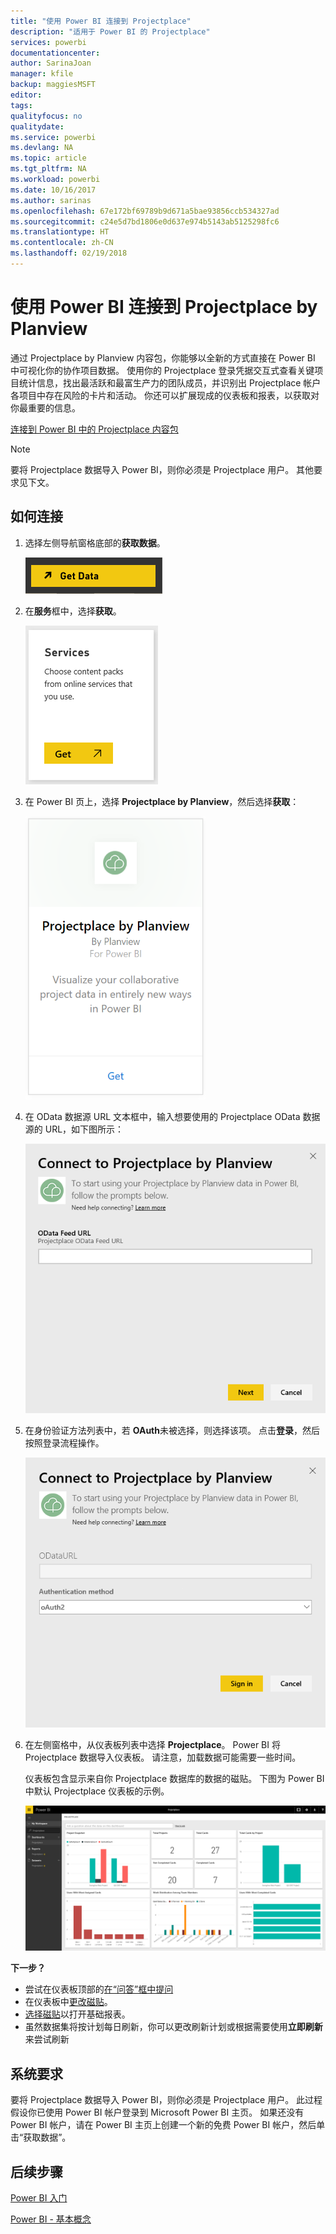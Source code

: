 ```yaml
---
title: "使用 Power BI 连接到 Projectplace"
description: "适用于 Power BI 的 Projectplace"
services: powerbi
documentationcenter: 
author: SarinaJoan
manager: kfile
backup: maggiesMSFT
editor: 
tags: 
qualityfocus: no
qualitydate: 
ms.service: powerbi
ms.devlang: NA
ms.topic: article
ms.tgt_pltfrm: NA
ms.workload: powerbi
ms.date: 10/16/2017
ms.author: sarinas
ms.openlocfilehash: 67e172bf69789b9d671a5bae93856ccb534327ad
ms.sourcegitcommit: c24e5d7bd1806e0d637e974b5143ab5125298fc6
ms.translationtype: HT
ms.contentlocale: zh-CN
ms.lasthandoff: 02/19/2018
---
```

# <a name="connect-to-projectplace-by-planview-with-power-bi"></a>使用 Power BI 连接到 Projectplace by Planview
通过 Projectplace by Planview 内容包，你能够以全新的方式直接在 Power BI 中可视化你的协作项目数据。 使用你的 Projectplace 登录凭据交互式查看关键项目统计信息，找出最活跃和最富生产力的团队成员，并识别出 Projectplace 帐户各项目中存在风险的卡片和活动。 你还可以扩展现成的仪表板和报表，以获取对你最重要的信息。

[连接到 Power BI 中的 Projectplace 内容包](https://app.powerbi.com/getdata/services/projectplace)

>[!NOTE]
>要将 Projectplace 数据导入 Power BI，则你必须是 Projectplace 用户。 其他要求见下文。

## <a name="how-to-connect"></a>如何连接
1. 选择左侧导航窗格底部的**获取数据**。
   
    ![](media/service-connect-to-projectplace/get.png)
2. 在**服务**框中，选择**获取**。
   
    ![](media/service-connect-to-projectplace/services.png)
3. 在 Power BI 页上，选择 **Projectplace by Planview**，然后选择**获取**：  
   
    ![](media/service-connect-to-projectplace/projectplace.png)
4. 在 OData 数据源 URL 文本框中，输入想要使用的 Projectplace OData 数据源的 URL，如下图所示：
   
    ![](media/service-connect-to-projectplace/params.png)
5. 在身份验证方法列表中，若 **OAuth**未被选择，则选择该项。 点击**登录**，然后按照登录流程操作。  
   
   ![](media/service-connect-to-projectplace/creds.png)
6. 在左侧窗格中，从仪表板列表中选择 **Projectplace**。 Power BI 将 Projectplace 数据导入仪表板。 请注意，加载数据可能需要一些时间。  
   
    仪表板包含显示来自你 Projectplace 数据库的数据的磁贴。 下图为 Power BI 中默认 Projectplace 仪表板的示例。
   
    ![](media/service-connect-to-projectplace/dashboard.png)

**下一步？**

* 尝试在仪表板顶部的[在“问答”框中提问](power-bi-q-and-a.md)
* 在仪表板中[更改磁贴](service-dashboard-edit-tile.md)。
* [选择磁贴](service-dashboard-tiles.md)以打开基础报表。
* 虽然数据集将按计划每日刷新，你可以更改刷新计划或根据需要使用**立即刷新**来尝试刷新

## <a name="system-requirements"></a>系统要求
要将 Projectplace 数据导入 Power BI，则你必须是 Projectplace 用户。 此过程假设你已使用 Power BI 帐户登录到 Microsoft Power BI 主页。 如果还没有 Power BI 帐户，请在 Power BI 主页上创建一个新的免费 Power BI 帐户，然后单击“获取数据”。

## <a name="next-steps"></a>后续步骤
[Power BI 入门](service-get-started.md)

[Power BI - 基本概念](service-basic-concepts.md)

